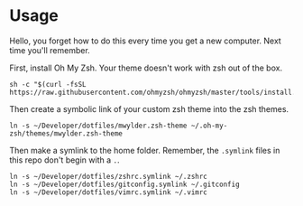 # Usage
Hello, you forget how to do this every time you get a new computer. Next time you'll remember.

First, install Oh My Zsh. Your theme doesn't work with zsh out of the box.
```
sh -c "$(curl -fsSL https://raw.githubusercontent.com/ohmyzsh/ohmyzsh/master/tools/install.sh)"
```

Then create a symbolic link of your custom zsh theme into the zsh themes.
```
ln -s ~/Developer/dotfiles/mwylder.zsh-theme ~/.oh-my-zsh/themes/mwylder.zsh-theme
```

Then make a symlink to the home folder. Remember, the `.symlink` files in this repo don't begin with a `.`.
```
ln -s ~/Developer/dotfiles/zshrc.symlink ~/.zshrc
ln -s ~/Developer/dotfiles/gitconfig.symlink ~/.gitconfig
ln -s ~/Developer/dotfiles/vimrc.symlink ~/.vimrc
```
